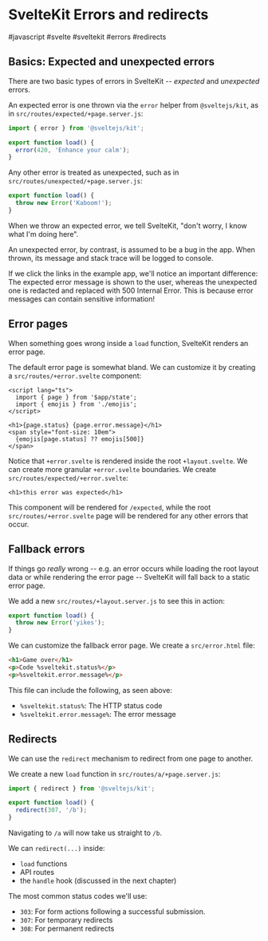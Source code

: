 # SvelteKit Errors and redirects
#javascript #svelte #sveltekit #errors #redirects

## Basics: Expected and unexpected errors

There are two basic types of errors in SvelteKit --
_expected_ and _unexpected_ errors.

An expected error is one thrown via the `error` helper from `@sveltejs/kit`,
as in `src/routes/expected/+page.server.js`:
```javascript
import { error } from '@sveltejs/kit';

export function load() {
  error(420, 'Enhance your calm');
}
```

Any other error is treated as unexpected,
such as in `src/routes/unexpected/+page.server.js`:
```javascript
export function load() {
  throw new Error('Kaboom!');
}
```

When we throw an expected error,
we tell SvelteKit, "don't worry, I know what I'm doing here".

An unexpected error, by contrast, is assumed to be a bug in the app.
When thrown, its message and stack trace will be logged to console.

If we click the links in the example app,
we'll notice an important difference:
The expected error message is shown to the user,
whereas the unexpected one is redacted and replaced with 500 Internal Error.
This is because error messages can contain sensitive information!

## Error pages

When something goes wrong inside a `load` function,
SvelteKit renders an error page.

The default error page is somewhat bland.
We can customize it by creating a `src/routes/+error.svelte` component:
```svelte
<script lang="ts">
  import { page } from '$app/state';
  import { emojis } from './emojis';
</script>

<h1>{page.status} {page.error.message}</h1>
<span style="font-size: 10em">
  {emojis[page.status] ?? emojis[500]}
</span>
```

Notice that `+error.svelte` is rendered inside the root `+layout.svelte`.
We can create more granular `+error.svelte` boundaries.
We create `src/routes/expected/+error.svelte`:
```svelte
<h1>this error was expected</h1>
```
This component will be rendered for `/expected`,
while the root `src/routes/+error.svelte` page
will be rendered for any other errors that occur.

## Fallback errors

If things go _really_ wrong --
e.g. an error occurs while loading the root layout data
or while rendering the error page --
SvelteKit will fall back to a static error page.

We add a new `src/routes/+layout.server.js` to see this in action:
```javascript
export function load() {
  throw new Error('yikes');
}
```

We can customize the fallback error page.
We create a `src/error.html` file:
```html
<h1>Game over</h1>
<p>Code %sveltekit.status%</p>
<p>%sveltekit.error.message%</p>
```

This file can include the following, as seen above:
- `%sveltekit.status%`: The HTTP status code
- `%sveltekit.error.message%`: The error message

## Redirects

We can use the `redirect` mechanism to redirect from one page to another.

We create a new `load` function in `src/routes/a/+page.server.js`:
```javascript
import { redirect } from '@sveltejs/kit';

export function load() {
  redirect(307, '/b');
}
```
Navigating to `/a` will now take us straight to `/b`.

We can `redirect(...)` inside:
- `load` functions
- API routes
- the `handle` hook (discussed in the next chapter)

The most common status codes we'll use:
- `303`: For form actions following a successful submission.
- `307`: For temporary redirects
- `308`: For permanent redirects

